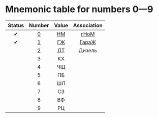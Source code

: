 # Mnemonic table for numbers 0&mdash;9

| Status | Number | Value | Association |
| :---: | :---: | :---: | :---: |
| &#10004; | [0](./0/) | [НМ](./0/) | [гНоМ](./0/) |
| &#10004; | [1](./1/) | [ГЖ](./1/) | [ГараЖ](./1/) |
| | [2](./2/) | [ДТ](./2/) | Дизель |
| | 3 | КХ | |
| | 4 | ЧЩ | |
| | 5 | ПБ | |
| | 6 | ШЛ | |
| | 7 | СЗ | |
| | 8 | ВФ | |
| | 9 | РЦ | |